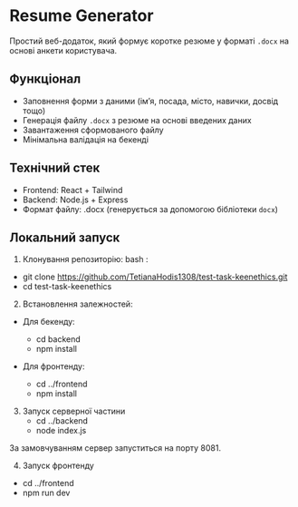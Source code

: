 # Resume Generator

Простий веб-додаток, який формує коротке резюме у форматі `.docx` на основі анкети користувача.

## Функціонал

- Заповнення форми з даними (ім’я, посада, місто, навички, досвід тощо)
- Генерація файлу `.docx` з резюме на основі введених даних
- Завантаження сформованого файлу
- Мінімальна валідація на бекенді


## Технічний стек

- Frontend: React + Tailwind
- Backend: Node.js + Express
- Формат файлу: .docx (генерується за допомогою бібліотеки `docx`)


## Локальний запуск

1. Клонування репозиторію:
bash :
 - git clone https://github.com/TetianaHodis1308/test-task-keenethics.git
- cd test-task-keenethics


2. Встановлення залежностей: 
- Для бекенду:
    - cd backend
    - npm install

- Для фронтенду:
    - cd ../frontend
    - npm install

3. Запуск серверної частини
    - cd ../backend
    - node index.js

За замовчуванням сервер запуститься на порту 8081.

4. Запуск фронтенду
  - cd ../frontend
  - npm run dev
